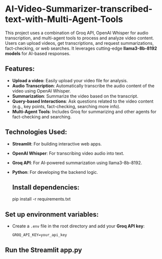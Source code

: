 # AI-Video-Summarizer-transcribed-text-with-Multi-Agent-Tools
This project uses a combination of Groq API, OpenAI Whisper for audio transcription, and multi-agent tools to process and analyze video content. Users can upload videos, get transcriptions, and request summarizations, fact-checking, or web searches. It leverages cutting-edge **llama3-8b-8192 models** for AI-based responses.

## Features:
- **Upload a video**: Easily upload your video file for analysis.
- **Audio Transcription**: Automatically transcribe the audio content of the video using OpenAI Whisper.
- **Summarization**: Summarize the video based on the transcript.
- **Query-based Interactions**: Ask questions related to the video content (e.g., key points, fact-checking, searching more info).
- **Multi-Agent Tools**: Includes Groq for summarizing and other agents for fact-checking and searching.

## Technologies Used:
- **Streamlit**: For building interactive web apps.
- **OpenAI Whisper**: For transcribing video audio into text.
- **Groq API**: For AI-powered summarization using llama3-8b-8192.
- **Python**: For developing the backend logic.


  ## Install dependencies:
  pip install -r requirements.txt

  
## Set up environment variables:
- Create a `.env` file in the root directory and add your **Groq API key**:
  ```
  GROQ_API_KEY=your_api_key
  ```

## Run the Streamlit app.py

